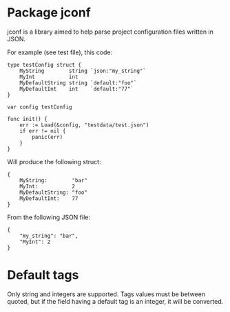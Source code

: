 # Package jconf

jconf is a library aimed to help parse project configuration files written in JSON.

For example (see test file), this code:

```
type testConfig struct {
	MyString        string `json:"my_string"`
	MyInt           int
	MyDefaultString string `default:"foo"`
	MyDefaultInt    int    `default:"77"`
}

var config testConfig

func init() {
	err := Load(&config, "testdata/test.json")
	if err != nil {
		panic(err)
	}
}
```

Will produce the following struct:
```
{
    MyString:        "bar"
    MyInt:           2
    MyDefaultString: "foo"
    MyDefaultInt:    77
}
```

From the following JSON file:

```
{
    "my_string": "bar",
    "MyInt": 2
}
```

# Default tags

Only string and integers are supported. Tags values must be between quoted, but if the field having a default tag is an integer, it will be converted.
